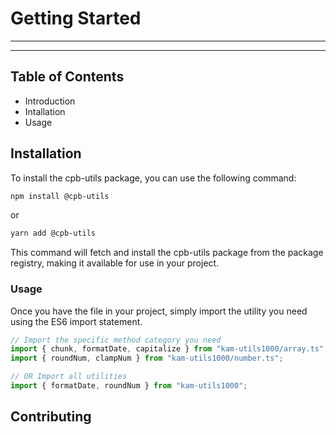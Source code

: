 # Getting Started

***

***

## Table of Contents

* Introduction
* Intallation
* Usage

##

## Installation

To install the cpb-utils package, you can use the following command:

```bash
npm install @cpb-utils
```

or

```bash
yarn add @cpb-utils
```

This command will fetch and install the cpb-utils package from the package registry, making it available for use in your project.

### Usage

Once you have the file in your project, simply import the utility you need using the ES6 import statement.

```typescript
// Import the specific method category you need
import { chunk, formatDate, capitalize } from "kam-utils1000/array.ts";
import { roundNum, clampNum } from "kam-utils1000/number.ts";

// OR Import all utilities
import { formatDate, roundNum } from "kam-utils1000";
```

## Contributing
